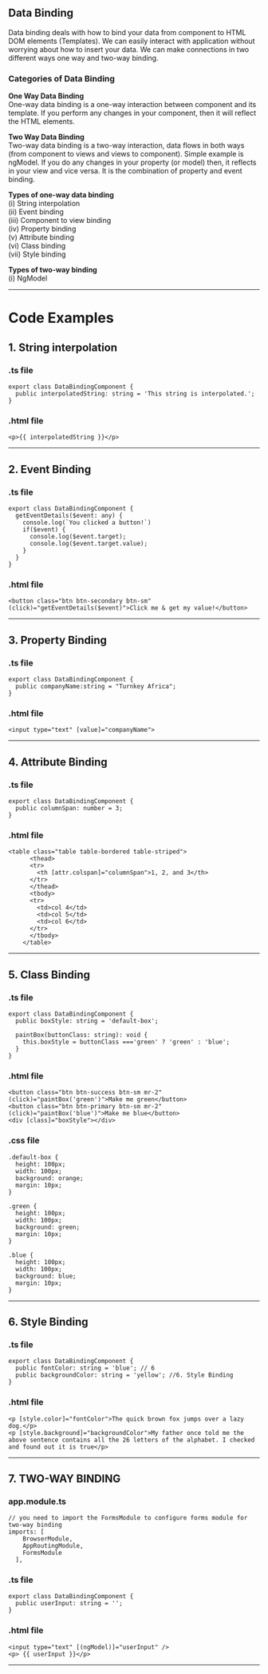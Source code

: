 ## Data Binding
Data binding deals with how to bind your data from component to HTML DOM elements (Templates).
We can easily interact with application without worrying about how to insert your data.
We can make connections in two different ways one way and two-way binding.

### Categories of Data Binding

**One Way Data Binding**  
One-way data binding is a one-way interaction between component and its template. If you perform any changes in your component, then it will reflect the HTML elements.

**Two Way Data Binding**  
Two-way data binding is a two-way interaction, data flows in both ways (from component to views and views to component). Simple example is ngModel. If you do any changes in your property (or model) then, it reflects in your view and vice versa. It is the combination of property and event binding.

**Types of one-way data binding**  
(i) String interpolation  
(ii) Event binding  
(iii) Component to view binding  
(iv) Property binding  
(v) Attribute binding  
(vi) Class binding  
(vii) Style binding

**Types of two-way binding**  
(i) NgModel

************************************************************************************

# Code Examples
## 1. String interpolation
### .ts file
```
export class DataBindingComponent {
  public interpolatedString: string = 'This string is interpolated.';
}
```


### .html file
```
<p>{{ interpolatedString }}</p>
```
-----------------------------------------------------------------------

## 2. Event Binding
### .ts file
```
export class DataBindingComponent {
  getEventDetails($event: any) {
    console.log(`You clicked a button!`)
    if($event) {
      console.log($event.target);
      console.log($event.target.value);
    }
  }
}
```


### .html file
```
<button class="btn btn-secondary btn-sm" (click)="getEventDetails($event)">Click me & get my value!</button>
```
-----------------------------------------------------------------------

## 3. Property Binding
### .ts file
```
export class DataBindingComponent {
  public companyName:string = "Turnkey Africa";
}
```


### .html file
```
<input type="text" [value]="companyName">
```
-----------------------------------------------------------------------

## 4. Attribute Binding
### .ts file
```
export class DataBindingComponent {
  public columnSpan: number = 3;
}
```


### .html file
```
<table class="table table-bordered table-striped">
      <thead>
      <tr>
        <th [attr.colspan]="columnSpan">1, 2, and 3</th>
      </tr>
      </thead>
      <tbody>
      <tr>
        <td>col 4</td>
        <td>col 5</td>
        <td>col 6</td>
      </tr>
      </tbody>
    </table>
```
-----------------------------------------------------------------------

## 5. Class Binding
### .ts file
```
export class DataBindingComponent {
  public boxStyle: string = 'default-box';
  
  paintBox(buttonClass: string): void {
    this.boxStyle = buttonClass ==='green' ? 'green' : 'blue';
  }
}
```


### .html file
```
<button class="btn btn-success btn-sm mr-2" (click)="paintBox('green')">Make me green</button>
<button class="btn btn-primary btn-sm mr-2" (click)="paintBox('blue')">Make me blue</button>
<div [class]="boxStyle"></div>
```

### .css file
```
.default-box {
  height: 100px;
  width: 100px;
  background: orange;
  margin: 10px;
}

.green {
  height: 100px;
  width: 100px;
  background: green;
  margin: 10px;
}

.blue {
  height: 100px;
  width: 100px;
  background: blue;
  margin: 10px;
}
```
-----------------------------------------------------------------------

## 6. Style Binding
### .ts file
```
export class DataBindingComponent {
  public fontColor: string = 'blue'; // 6
  public backgroundColor: string = 'yellow'; //6. Style Binding
}
```


### .html file
```
<p [style.color]="fontColor">The quick brown fox jumps over a lazy dog.</p>
<p [style.background]="backgroundColor">My father once told me the above sentence contains all the 26 letters of the alphabet. I checked and found out it is true</p>
```
-----------------------------------------------------------------------

## 7. TWO-WAY BINDING
### app.module.ts
```
// you need to import the FormsModule to configure forms module for two-way binding
imports: [
    BrowserModule,
    AppRoutingModule,
    FormsModule
  ],
```

### .ts file
```
export class DataBindingComponent {
  public userInput: string = '';
}
```


### .html file
```
<input type="text" [(ngModel)]="userInput" />
<p> {{ userInput }}</p>
```
-----------------------------------------------------------------------
